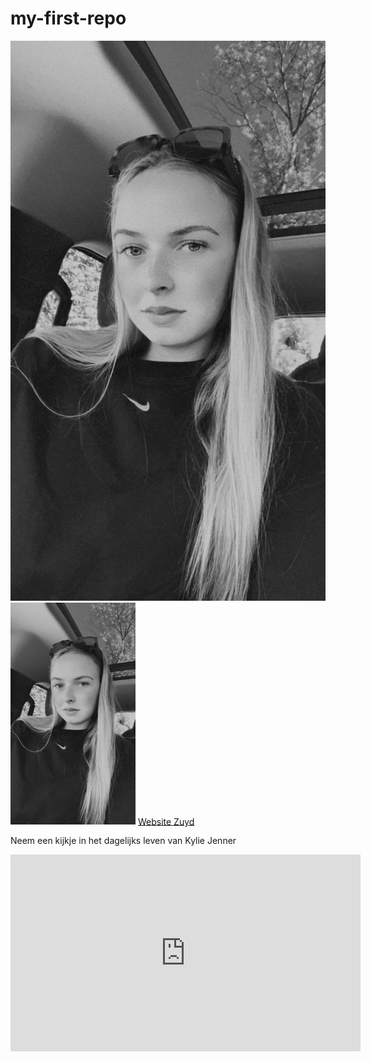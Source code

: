 # my-first-repo
![Foto van Fee Baggen](IMG_8803.JPG)
<img src="IMG_8803.JPG" alt="Foto van Fee Baggen" width="200">
[Website Zuyd](https://www.zuyd.nl/)

Neem een kijkje in het dagelijks leven van Kylie Jenner 

<iframe width="560" height="315" src="https://www.youtube.com/embed/HhM0BYCHL00?si=5vZL3MOPa97QebWZ" title="YouTube video player" frameborder="0" allow="accelerometer; autoplay; clipboard-write; encrypted-media; gyroscope; picture-in-picture; web-share" referrerpolicy="strict-origin-when-cross-origin" allowfullscreen></iframe>

